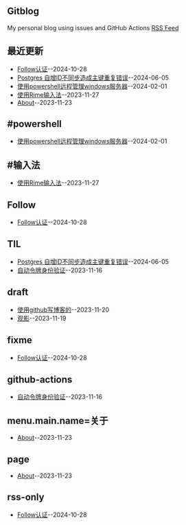 ## Gitblog
My personal blog using issues and GitHub Actions
[RSS Feed](https://raw.githubusercontent.com/shyn/shyn.github.io/master/feed.xml)

## 最近更新
- [Follow认证](https://github.com/shyn/shyn.github.io/issues/15)--2024-10-28
- [Postgres 自增ID不同步造成主键重复错误](https://github.com/shyn/shyn.github.io/issues/14)--2024-06-05
- [使用powershell远程管理windows服务器](https://github.com/shyn/shyn.github.io/issues/13)--2024-02-01
- [使用Rime输入法](https://github.com/shyn/shyn.github.io/issues/12)--2023-11-27
- [About](https://github.com/shyn/shyn.github.io/issues/11)--2023-11-23
## #powershell
- [使用powershell远程管理windows服务器](https://github.com/shyn/shyn.github.io/issues/13)--2024-02-01
## #输入法
- [使用Rime输入法](https://github.com/shyn/shyn.github.io/issues/12)--2023-11-27
## Follow
- [Follow认证](https://github.com/shyn/shyn.github.io/issues/15)--2024-10-28
## TIL
- [Postgres 自增ID不同步造成主键重复错误](https://github.com/shyn/shyn.github.io/issues/14)--2024-06-05
- [自动令牌身份验证](https://github.com/shyn/shyn.github.io/issues/3)--2023-11-16
## draft
- [使用github写博客的](https://github.com/shyn/shyn.github.io/issues/6)--2023-11-20
- [观影](https://github.com/shyn/shyn.github.io/issues/5)--2023-11-19
## fixme
- [Follow认证](https://github.com/shyn/shyn.github.io/issues/15)--2024-10-28
## github-actions
- [自动令牌身份验证](https://github.com/shyn/shyn.github.io/issues/3)--2023-11-16
## menu.main.name=关于
- [About](https://github.com/shyn/shyn.github.io/issues/11)--2023-11-23
## page
- [About](https://github.com/shyn/shyn.github.io/issues/11)--2023-11-23
## rss-only
- [Follow认证](https://github.com/shyn/shyn.github.io/issues/15)--2024-10-28
